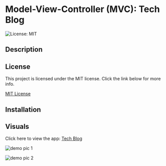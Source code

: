 # Model-View-Controller (MVC): Tech Blog
![License: MIT](https://img.shields.io/badge/License-MIT-yellow.svg)

## Description

## License
This project is licensed under the MIT license. Click the link below for more info.

[MIT License](https://opensource.org/licenses/MIT)
​
## Installation

## Visuals
Click here to view the app: [Tech Blog](url.com)

![demo pic 1](Assets/demo-pic1.png)

![demo pic 2](Assets/demo-pic2.png)

​
